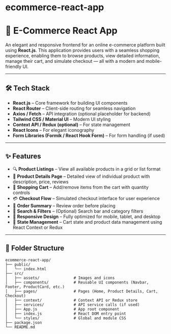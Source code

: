 # ecommerce-react-app

# 🛒 E-Commerce React App 

An elegant and responsive frontend for an online e-commerce platform built using **React.js**. This application provides users with a seamless shopping experience, enabling them to browse products, view detailed information, manage their cart, and simulate checkout — all with a modern and mobile-friendly UI.

---

## 🛠️ Tech Stack

- **React.js** – Core framework for building UI components  
- **React Router** – Client-side routing for seamless navigation  
- **Axios / Fetch** – API integration (optional placeholder for backend)  
- **Tailwind CSS / Material UI** – Modern UI styling  
- **Context API / Redux (optional)** – For state management  
- **React Icons** – For elegant iconography  
- **Form Libraries (Formik / React Hook Form)** – For form handling (if used)  

---

## ✨ Features

- 🔍 **Product Listings** – View all available products in a grid or list format  
- 📄 **Product Details Page** – Detailed view of individual product with description, price, reviews  
- 🛒 **Shopping Cart** – Add/remove items from the cart with quantity controls  
- 💳 **Checkout Flow** – Simulated checkout interface for user experience  
- 🧾 **Order Summary** – Review order before placing  
- 🔎 **Search & Filters** – (Optional) Search bar and category filters  
- 🌙 **Responsive Design** – Fully optimized for mobile, tablet, and desktop  
- 🧠 **State Management** – Cart state and product data management using React Context or Redux  

---

## 📁 Folder Structure

```plaintext
ecommerce-react-app/
├── public/
│   └── index.html
├── src/
│   ├── assets/               # Images and icons
│   ├── components/           # Reusable UI components (Navbar, Footer, ProductCard, etc.)
│   ├── pages/                # Pages (Home, Product Details, Cart, Checkout)
│   ├── context/              # Context API or Redux store
│   ├── services/             # API service calls (if used)
│   ├── App.js                # App root component
│   ├── index.js              # React DOM entry point
│   └── styles/               # Global and module CSS
├── package.json
└── README.md
